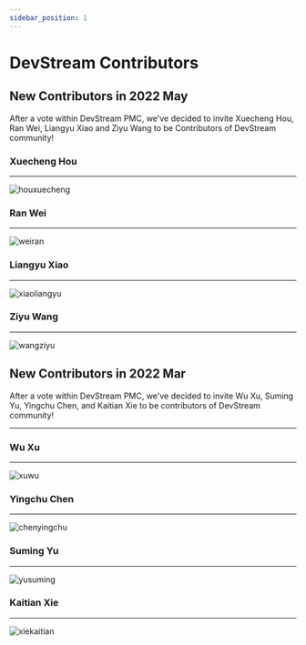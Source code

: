 ```yaml
---
sidebar_position: 1
---
```


# DevStream Contributors

## New Contributors in 2022 May

After a vote within DevStream PMC, we've decided to invite Xuecheng Hou, Ran Wei, Liangyu Xiao and Ziyu Wang to be Contributors of DevStream community!

### Xuecheng Hou

---

![houxuecheng](/img/community/contributor/contributors/houxuecheng.png)

### Ran Wei

---

![weiran](/img/community/contributor/contributors/weiran.png)

### Liangyu Xiao

---

![xiaoliangyu](/img/community/contributor/contributors/xiaoliangyu.png)

### Ziyu Wang

---

![wangziyu](/img/community/contributor/contributors/wangziyu.png)


## New Contributors in 2022 Mar

After a vote within DevStream PMC, we've decided to invite Wu Xu, Suming Yu, Yingchu Chen, and Kaitian Xie to be contributors of DevStream community!

---

### Wu Xu

---

![xuwu](/img/community/contributor/contributors/xuwu.png)

### Yingchu Chen

---

![chenyingchu](/img/community/contributor/contributors/chenyingchu.png)

### Suming Yu

---

![yusuming](/img/community/contributor/contributors/yusuming.png)

### Kaitian Xie

---

![xiekaitian](/img/community/contributor/contributors/xiekaitian.png)
